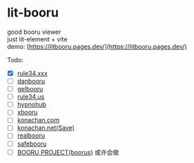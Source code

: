 # lit-booru
good booru viewer  
just lit-element + vite  
demo: [https://litbooru.pages.dev/](https://litbooru.pages.dev/)  

Todo:
- [x] [rule34.xxx](https://rule34.xxx/)
- [ ] [danbooru](https://danbooru.donmai.us/)
- [ ] [gelbooru](https://gelbooru.com/)
- [ ] [rule34.us](https://rule34.us/)
- [ ] [hypnohub](https://hypnohub.net/)
- [ ] [xbooru](https://xbooru.com/)
- [ ] [konachan.com](https://konachan.com/)
- [ ] [konachan.net(Save)](https://konachan.net/)
- [ ] [realbooru](https://realbooru.com/)
- [ ] [safebooru](https://safebooru.org/)
- [ ] [BOORU PROJECT(boorus)](https://booru.org/) 或许会做